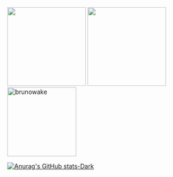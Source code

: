 <img height="180em" src="https://github-readme-stats-eight-theta.vercel.app/api/top-langs/?username=brunowake&layout=compact&langs_count=8&theme=monokai"/>
<img height="180em" src="https://github-readme-stats.vercel.app/api?username=brunowake&show_icons=true&theme=dark#gh-dark-mode-only"/>
<img align="center" src="https://github-readme-streak-stats.herokuapp.com/?user=brunowake&theme=monokai" alt="brunowake" height="158"/>

[![Anurag's GitHub stats-Dark](https://github-readme-stats.vercel.app/api?username=brunowake&show_icons=true&theme=dark#gh-dark-mode-only)](https://github.com/brunowake/github-readme-stats#gh-dark-mode-only)
